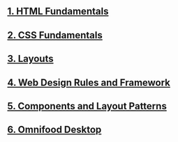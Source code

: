 ## [1. HTML Fundamentals](https://github.com/yoojh9/udemy-css-basics/tree/main/02-HTML-Fundamentals)

## [2. CSS Fundamentals](https://github.com/yoojh9/udemy-css-basics/tree/main/03-CSS-Fundamentals)

## [3. Layouts](https://github.com/yoojh9/udemy-css-basics/tree/main/04-CSS-Layouts)

## [4. Web Design Rules and Framework](https://github.com/yoojh9/udemy-css-basics/tree/main/05-Design)

## [5. Components and Layout Patterns](https://github.com/yoojh9/udemy-css-basics/tree/main/06-Components)

## [6. Omnifood Desktop](https://github.com/yoojh9/udemy-css-basics/tree/main/07-Omnifood-Desktop)
